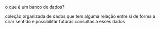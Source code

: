 o que é um banco de dados?

coleção organizada de dados que tem alguma relação entre si de forma a criar sentido e possibilitar futuras consultas a esses dados 